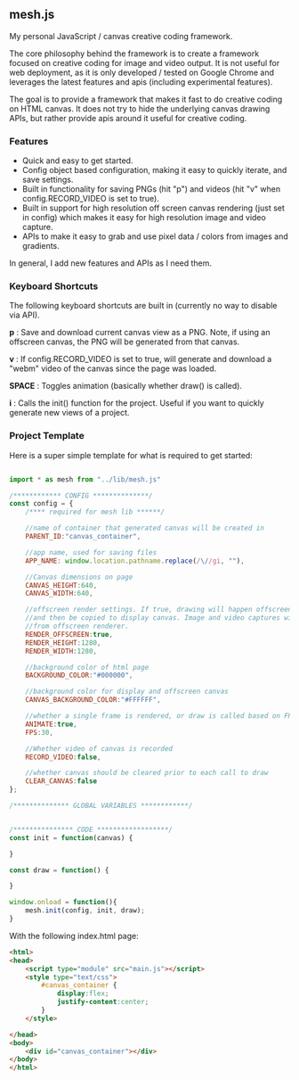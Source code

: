 ## mesh.js

My personal JavaScript / canvas creative coding framework.

The core philosophy behind the framework is to create a framework focused on creative coding for image and video output. It is not useful for web deployment, as it is only developed / tested on Google Chrome and leverages the latest features and apis (including experimental features).

The goal is to provide a framework that makes it fast to do creative coding on HTML canvas. It does not try to hide the underlying canvas drawing APIs, but rather provide apis around it useful for creative coding.

### Features
* Quick and easy to get started.
* Config object based configuration, making it easy to quickly iterate, and save settings.
* Built in functionality for saving PNGs (hit "p") and videos (hit "v" when config.RECORD_VIDEO is set to true).
* Built in support for high resolution off screen canvas rendering (just set in config) which makes it easy for high resolution image and video capture.
* APIs to make it easy to grab and use pixel data / colors from images and gradients.

In general, I add new features and APIs as I need them.

### Keyboard Shortcuts

The following keyboard shortcuts are built in (currently no way to disable via API).

**p** : Save and download current canvas view as a PNG. Note, if using an offscreen canvas, the PNG will be generated from that canvas.  

**v** : If config.RECORD_VIDEO is set to true, will generate and download a "webm" video of the canvas since the page was loaded.  

**SPACE** : Toggles animation (basically whether draw() is called).  

**i** : Calls the init() function for the project. Useful if you want to quickly generate new views of a project.

### Project Template

Here is a super simple template for what is required to get started:

````javascript

import * as mesh from "../lib/mesh.js"

/************ CONFIG **************/
const config = {
	/**** required for mesh lib ******/

	//name of container that generated canvas will be created in
	PARENT_ID:"canvas_container",

	//app name, used for saving files
	APP_NAME: window.location.pathname.replace(/\//gi, ""),

	//Canvas dimensions on page
	CANVAS_HEIGHT:640,
	CANVAS_WIDTH:640,

	//offscreen render settings. If true, drawing will happen offscreen
	//and then be copied to display canvas. Image and video captures will be
	//from offscreen renderer.
	RENDER_OFFSCREEN:true,
	RENDER_HEIGHT:1280,
	RENDER_WIDTH:1280,

	//background color of html page
	BACKGROUND_COLOR:"#000000",

	//background color for display and offscreen canvas
	CANVAS_BACKGROUND_COLOR:"#FFFFFF",

	//whether a single frame is rendered, or draw is called based on FPS setting
	ANIMATE:true,
	FPS:30,

	//Whether video of canvas is recorded
	RECORD_VIDEO:false,

	//whether canvas should be cleared prior to each call to draw
	CLEAR_CANVAS:false
};

/************** GLOBAL VARIABLES ************/


/*************** CODE ******************/
const init = function(canvas) {

}

const draw = function() {

}

window.onload = function(){
	mesh.init(config, init, draw);
}
````

With the following index.html page:

````html
<html>
<head>
	<script type="module" src="main.js"></script>
	<style type="text/css">
		#canvas_container {
			display:flex;
			justify-content:center;
		}
	</style>

</head>
<body>
	<div id="canvas_container"></div>
</body>
</html>
````
